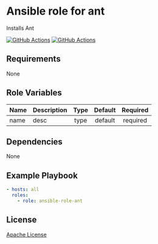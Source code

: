 Ansible role for ant
==================================

Installs Ant

[![GitHub Actions](https://github.com/mongodb-ansible-roles/ant/workflows/Molecule%20Test/badge.svg)](https://github.com/mongodb-ansible-roles/ant/actions?query=workflow%3A%22Molecule+Test%22)
[![GitHub Actions](https://github.com/mongodb-ansible-roles/ant/workflows/Release/badge.svg)](https://github.com/mongodb-ansible-roles/ant/actions?query=workflow%3A%22Molecule+Test%22)

Requirements
------------

None

Role Variables
--------------

| Name | Description | Type | Default | Required |
|------|-------------|:----:|:-------:|:--------:|
| name | desc | type | default | required |

Dependencies
------------

None

Example Playbook
----------------

```yaml
- hosts: all
  roles:
    - role: ansible-role-ant
```

License
-------

[Apache License](LICENSE)
